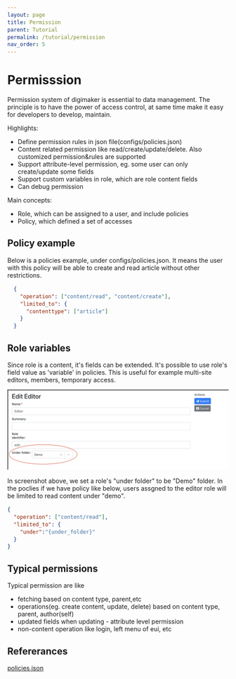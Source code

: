 ```yaml
---
layout: page
title: Permission
parent: Tutorial
permalink: /tutorial/permission
nav_order: 5
---
```


# Permisssion
Permission system of digimaker is essential to data management. The principle is to have the power of access control, at same time make it easy for developers to develop, maintain.

Highlights:
- Define permission rules in json file(configs/policies.json)
- Content related permission like read/create/update/delete. Also customized permission&rules are supported
- Support attribute-level permission, eg. some user can only create/update some fields
- Support custom variables in role, which are role content fields
- Can debug permission

Main concepts:
- Role, which can be assigned to a user, and include policies
- Policy, which defined a set of accesses


## Policy example
Below is a policies example, under configs/policies.json. It means the user with this policy will be able to create and read article without other restrictions.
```json
  {
    "operation": ["content/read", "content/create"],
    "limited_to": {
      "contenttype": ["article"]
    }
  }
```

## Role variables
Since role is a content, it's fields can be extended. It's possible to use role's field value as 'variable' in policies. This is useful for example multi-site editors, members, temporary access.

<img src="../assets/images/role_edit.png" width="700px" />

In screenshot above, we set a role's "under folder" to be "Demo" folder. In the poclies if we have policy like below, users assgned to the editor role will be limited to read content under "demo". 
```json
{
  "operation": ["content/read"],
  "limited_to": {
    "under":"{under_folder}"
  }
}
```

## Typical permissions
Typical permission are like
 - fetching  based on content type, parent,etc
 - operations(eg. create content, update, delete) based on content type, parent, author(self)
 - updated fields when updating - attribute level permission
 - non-content operation like login, left menu of eui, etc


## Refererances
 [policies.json](https://digimaker.org/doc/references/policies)
